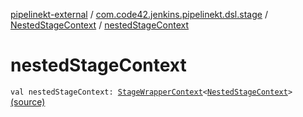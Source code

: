 [pipelinekt-external](../../index.md) / [com.code42.jenkins.pipelinekt.dsl.stage](../index.md) / [NestedStageContext](index.md) / [nestedStageContext](./nested-stage-context.md)

# nestedStageContext

`val nestedStageContext: `[`StageWrapperContext`](../-stage-wrapper-context/index.md)`<`[`NestedStageContext`](index.md)`>` [(source)](https://github.com/code42/pipelinekt/tree/master/dsl/src/main/kotlin/com/code42/jenkins/pipelinekt/dsl/stage/NestedStageContext.kt#L18)